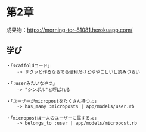 # 第2章

成果物：https://morning-tor-81081.herokuapp.com/


## 学び

```planetext
・「scaffoldコード」
    -> サクッと作るならでら便利だけどややこしいし読みづらい

・「:userみたいなやつ」
    -> "シンボル"と呼ばれる

・「ユーザーがmicropostをたくさん持つよ」
    -> has_many :microposts | app/models/user.rb

・「micropostは一人のユーザーに属するよ」
    -> belongs_to :user | app/models/micropost.rb
```
